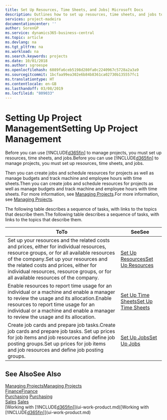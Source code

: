 ```yaml
---
title: Set Up Resources, Time Sheets, and Jobs| Microsoft Docs
description: Outlines how to set up resources, time sheets, and jobs to manage projects.
services: project-madeira
documentationcenter: ''
author: SorenGP
ms.service: dynamics365-business-central
ms.topic: article
ms.devlang: na
ms.tgt_pltfrm: na
ms.workload: na
ms.search.keywords: projects
ms.date: 10/01/2018
ms.author: sgroespe
ms.openlocfilehash: 6089fa6ceb5198d280fa0c2240967c5728a2a3a9
ms.sourcegitcommit: 1bcfaa99ea302e6b84b8361ca02730b135557fc1
ms.translationtype: HT
ms.contentlocale: en-GB
ms.lasthandoff: 03/08/2019
ms.locfileid: "809033"
---
```

# <a name="setting-up-project-management"></a><span data-ttu-id="ad7e9-103">Setting Up Project Management</span><span class="sxs-lookup"><span data-stu-id="ad7e9-103">Setting Up Project Management</span></span>
<span data-ttu-id="ad7e9-104">Before you can use [!INCLUDE[d365fin](includes/d365fin_md.md)] to manage projects, you must set up resources, time sheets, and jobs.</span><span class="sxs-lookup"><span data-stu-id="ad7e9-104">Before you can use [!INCLUDE[d365fin](includes/d365fin_md.md)] to manage projects, you must set up resources, time sheets, and jobs.</span></span>

<span data-ttu-id="ad7e9-105">Then you can create jobs and schedule resources for projects as well as manage budgets and track machine and employee hours with time sheets.</span><span class="sxs-lookup"><span data-stu-id="ad7e9-105">Then you can create jobs and schedule resources for projects as well as manage budgets and track machine and employee hours with time sheets.</span></span> <span data-ttu-id="ad7e9-106">For more information, see [Managing Projects](projects-manage-projects.md).</span><span class="sxs-lookup"><span data-stu-id="ad7e9-106">For more information, see [Managing Projects](projects-manage-projects.md).</span></span>  

<span data-ttu-id="ad7e9-107">The following table describes a sequence of tasks, with links to the topics that describe them.</span><span class="sxs-lookup"><span data-stu-id="ad7e9-107">The following table describes a sequence of tasks, with links to the topics that describe them.</span></span>

| <span data-ttu-id="ad7e9-108">To</span><span class="sxs-lookup"><span data-stu-id="ad7e9-108">To</span></span> | <span data-ttu-id="ad7e9-109">See</span><span class="sxs-lookup"><span data-stu-id="ad7e9-109">See</span></span> |
| --- | --- |
| <span data-ttu-id="ad7e9-110">Set up your resources and the related costs and prices, either for individual resources, resource groups, or for all available resources of the company.</span><span class="sxs-lookup"><span data-stu-id="ad7e9-110">Set up your resources and the related costs and prices, either for individual resources, resource groups, or for all available resources of the company.</span></span> |[<span data-ttu-id="ad7e9-111">Set Up Resources</span><span class="sxs-lookup"><span data-stu-id="ad7e9-111">Set Up Resources</span></span>](projects-how-setup-resources.md) |
| <span data-ttu-id="ad7e9-112">Enable resources to report time usage for an individual or a machine and enable a manager to review the usage and its allocation.</span><span class="sxs-lookup"><span data-stu-id="ad7e9-112">Enable resources to report time usage for an individual or a machine and enable a manager to review the usage and its allocation.</span></span> |[<span data-ttu-id="ad7e9-113">Set Up Time Sheets</span><span class="sxs-lookup"><span data-stu-id="ad7e9-113">Set Up Time Sheets</span></span>](projects-how-setup-time-sheets.md) |
| <span data-ttu-id="ad7e9-114">Create job cards and prepare job tasks.</span><span class="sxs-lookup"><span data-stu-id="ad7e9-114">Create job cards and prepare job tasks.</span></span> <span data-ttu-id="ad7e9-115">Set up prices for job items and job resources and define job posting groups.</span><span class="sxs-lookup"><span data-stu-id="ad7e9-115">Set up prices for job items and job resources and define job posting groups.</span></span> |[<span data-ttu-id="ad7e9-116">Set Up Jobs</span><span class="sxs-lookup"><span data-stu-id="ad7e9-116">Set Up Jobs</span></span>](projects-how-setup-jobs.md) |

## <a name="see-also"></a><span data-ttu-id="ad7e9-117">See Also</span><span class="sxs-lookup"><span data-stu-id="ad7e9-117">See Also</span></span>
[<span data-ttu-id="ad7e9-118">Managing Projects</span><span class="sxs-lookup"><span data-stu-id="ad7e9-118">Managing Projects</span></span>](projects-manage-projects.md)  
[<span data-ttu-id="ad7e9-119">Finance</span><span class="sxs-lookup"><span data-stu-id="ad7e9-119">Finance</span></span>](finance.md)  
<span data-ttu-id="ad7e9-120">[Purchasing](purchasing-manage-purchasing.md)       </span><span class="sxs-lookup"><span data-stu-id="ad7e9-120">[Purchasing](purchasing-manage-purchasing.md)       </span></span>  
<span data-ttu-id="ad7e9-121">[Sales](sales-manage-sales.md)   </span><span class="sxs-lookup"><span data-stu-id="ad7e9-121">[Sales](sales-manage-sales.md)   </span></span>  
<span data-ttu-id="ad7e9-122">[Working with [!INCLUDE[d365fin](includes/d365fin_md.md)]](ui-work-product.md)</span><span class="sxs-lookup"><span data-stu-id="ad7e9-122">[Working with [!INCLUDE[d365fin](includes/d365fin_md.md)]](ui-work-product.md)</span></span>  
